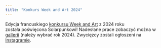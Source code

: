 ```yaml
---
title: "Konkurs Week and Art 2024"
---
```


Edycja francuskiego [konkursu Week and Art](https://www.weekandart.com/) z 2024 roku została poświęcona Solarpunkowi! Nadesłane prace zobaczyć można w [gallerii](https://galerie.weekandart.com/) (należy wybrać rok 2024). Zwycięzcy zostali ogłoszeni na [Instagramie](https://www.instagram.com/p/C8SeLL0qhGE/).
